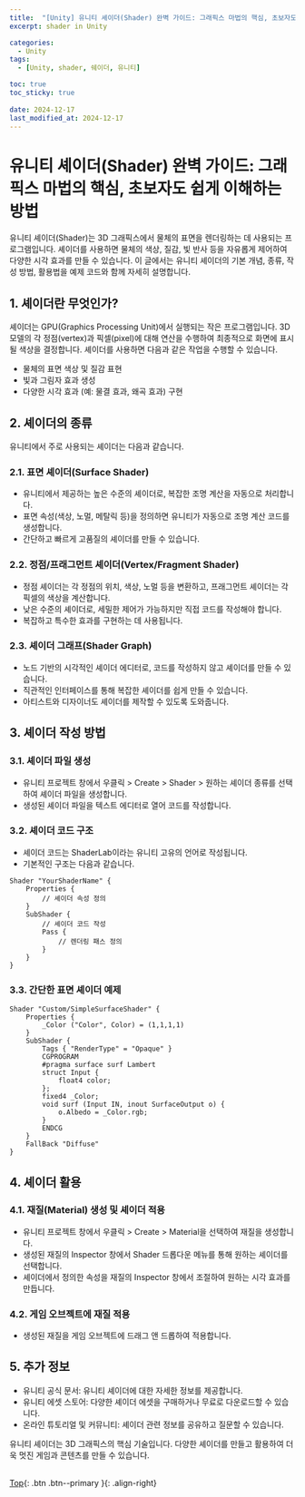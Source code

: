 ```yaml
---
title:  "[Unity] 유니티 셰이더(Shader) 완벽 가이드: 그래픽스 마법의 핵심, 초보자도 쉽게 이해하는 방법"
excerpt: shader in Unity

categories:
  - Unity
tags:
  - [Unity, shader, 쉐이더, 유니티]

toc: true
toc_sticky: true
 
date: 2024-12-17
last_modified_at: 2024-12-17
---
```


# 유니티 셰이더(Shader) 완벽 가이드: 그래픽스 마법의 핵심, 초보자도 쉽게 이해하는 방법

유니티 셰이더(Shader)는 3D 그래픽스에서 물체의 표면을 렌더링하는 데 사용되는 프로그램입니다. 셰이더를 사용하면 물체의 색상, 질감, 빛 반사 등을 자유롭게 제어하여 다양한 시각 효과를 만들 수 있습니다. 이 글에서는 유니티 셰이더의 기본 개념, 종류, 작성 방법, 활용법을 예제 코드와 함께 자세히 설명합니다.

## 1. 셰이더란 무엇인가?

셰이더는 GPU(Graphics Processing Unit)에서 실행되는 작은 프로그램입니다. 3D 모델의 각 정점(vertex)과 픽셀(pixel)에 대해 연산을 수행하여 최종적으로 화면에 표시될 색상을 결정합니다. 셰이더를 사용하면 다음과 같은 작업을 수행할 수 있습니다.

* 물체의 표면 색상 및 질감 표현
* 빛과 그림자 효과 생성
* 다양한 시각 효과 (예: 물결 효과, 왜곡 효과) 구현

## 2. 셰이더의 종류

유니티에서 주로 사용되는 셰이더는 다음과 같습니다.

### 2.1. 표면 셰이더(Surface Shader)

* 유니티에서 제공하는 높은 수준의 셰이더로, 복잡한 조명 계산을 자동으로 처리합니다.
* 표면 속성(색상, 노멀, 메탈릭 등)을 정의하면 유니티가 자동으로 조명 계산 코드를 생성합니다.
* 간단하고 빠르게 고품질의 셰이더를 만들 수 있습니다.

### 2.2. 정점/프래그먼트 셰이더(Vertex/Fragment Shader)

* 정점 셰이더는 각 정점의 위치, 색상, 노멀 등을 변환하고, 프래그먼트 셰이더는 각 픽셀의 색상을 계산합니다.
* 낮은 수준의 셰이더로, 세밀한 제어가 가능하지만 직접 코드를 작성해야 합니다.
* 복잡하고 특수한 효과를 구현하는 데 사용됩니다.

### 2.3. 셰이더 그래프(Shader Graph)

* 노드 기반의 시각적인 셰이더 에디터로, 코드를 작성하지 않고 셰이더를 만들 수 있습니다.
* 직관적인 인터페이스를 통해 복잡한 셰이더를 쉽게 만들 수 있습니다.
* 아티스트와 디자이너도 셰이더를 제작할 수 있도록 도와줍니다.

## 3. 셰이더 작성 방법

### 3.1. 셰이더 파일 생성

* 유니티 프로젝트 창에서 우클릭 > Create > Shader > 원하는 셰이더 종류를 선택하여 셰이더 파일을 생성합니다.
* 생성된 셰이더 파일을 텍스트 에디터로 열어 코드를 작성합니다.

### 3.2. 셰이더 코드 구조

* 셰이더 코드는 ShaderLab이라는 유니티 고유의 언어로 작성됩니다.
* 기본적인 구조는 다음과 같습니다.

```
Shader "YourShaderName" {
    Properties {
        // 셰이더 속성 정의
    }
    SubShader {
        // 셰이더 코드 작성
        Pass {
            // 렌더링 패스 정의
        }
    }
}
```

### 3.3. 간단한 표면 셰이더 예제

```
Shader "Custom/SimpleSurfaceShader" {
    Properties {
        _Color ("Color", Color) = (1,1,1,1)
    }
    SubShader {
        Tags { "RenderType" = "Opaque" }
        CGPROGRAM
        #pragma surface surf Lambert
        struct Input {
            float4 color;
        };
        fixed4 _Color;
        void surf (Input IN, inout SurfaceOutput o) {
            o.Albedo = _Color.rgb;
        }
        ENDCG
    }
    FallBack "Diffuse"
}
```

## 4. 셰이더 활용

### 4.1. 재질(Material) 생성 및 셰이더 적용

* 유니티 프로젝트 창에서 우클릭 > Create > Material을 선택하여 재질을 생성합니다.
* 생성된 재질의 Inspector 창에서 Shader 드롭다운 메뉴를 통해 원하는 셰이더를 선택합니다.
* 셰이더에서 정의한 속성을 재질의 Inspector 창에서 조절하여 원하는 시각 효과를 만듭니다.

### 4.2. 게임 오브젝트에 재질 적용

* 생성된 재질을 게임 오브젝트에 드래그 앤 드롭하여 적용합니다.

## 5. 추가 정보

* 유니티 공식 문서: 유니티 셰이더에 대한 자세한 정보를 제공합니다.
* 유니티 에셋 스토어: 다양한 셰이더 에셋을 구매하거나 무료로 다운로드할 수 있습니다.
* 온라인 튜토리얼 및 커뮤니티: 셰이더 관련 정보를 공유하고 질문할 수 있습니다.

유니티 셰이더는 3D 그래픽스의 핵심 기술입니다. 다양한 셰이더를 만들고 활용하여 더욱 멋진 게임과 콘텐츠를 만들 수 있습니다.
<br><br>

[Top](#){: .btn .btn--primary }{: .align-right}